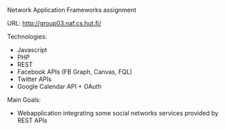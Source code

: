 Network Application Frameworks assignment

URL: http://group03.naf.cs.hut.fi/

Technologies:
- Javascript
- PHP
- REST
- Facebook APIs (FB Graph, Canvas, FQL)
- Twitter APIs
- Google Calendar API + OAuth

Main Goals: 
- Webapplication integrating some social networks services provided by REST APIs 
